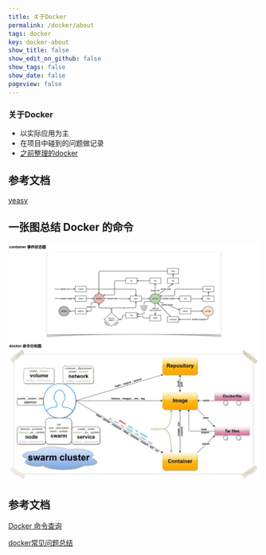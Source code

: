 ```yaml
---
title: 关于Docker
permalink: /docker/about
tags: docker
key: docker-about
show_title: false
show_edit_on_github: false
show_tags: false
show_date: false
pageview: false
---
```

<style>
  .hero-example p {
    margin: .5rem 0;
  }
  .hero-example--height {
    height: 500px;
  }
  .hero-fill-example {
    background-color: #ccc;
  }
  .hero-fill-example--dark {
    background-color: #123;
  }
  .hero-bg-image-example {
    background-image: url("/docs/assets/images/cover3.jpg");
  }
  .hero-bg-image-example--linear-gradient {
    background-image: linear-gradient(135deg, rgba(255, 69, 0, .5), rgba(255, 197, 0, .2)), url("/docs/assets/images/cover3.jpg");
  }
</style>

<div class="hero hero-example hero--dark hero-bg-image-example my-3">
  <div class="hero__content">
    <h3>关于Docker</h3>
  </div>
</div>



- 以实际应用为主
- 在项目中碰到的问题做记录
- [之前整理的docker](https://github.com/minplemon/tool/tree/master/Docker)

## 参考文档
[yeasy](https://yeasy.gitbooks.io/docker_practice/)


## 一张图总结 Docker 的命令

![docker命令](/assets/images/docker/cmd_logic.png)

## 参考文档
[Docker 命令查询](https://yeasy.gitbooks.io/docker_practice/appendix/command/)

[docker常见问题总结](https://yeasy.gitbooks.io/docker_practice/appendix/faq/)

